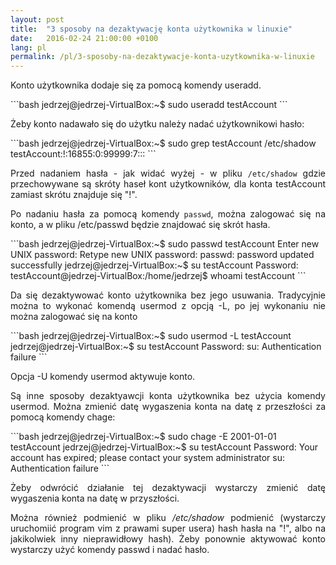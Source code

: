 ```yaml
---
layout: post
title:  "3 sposoby na dezaktywację konta użytkownika w linuxie"
date:   2016-02-24 21:00:00 +0100
lang: pl
permalink: /pl/3-sposoby-na-dezaktywacje-konta-uzytkownika-w-linuxie
---
```

<p align="justify">
Konto użytkownika dodaje się za pomocą komendy useradd.
</p>
```bash
jedrzej@jedrzej-VirtualBox:~$ sudo useradd testAccount
```
<p align="justify">Żeby konto nadawało się do użytku należy nadać użytkownikowi hasło:</p>
```bash
jedrzej@jedrzej-VirtualBox:~$ sudo grep testAccount /etc/shadow
testAccount:!:16855:0:99999:7:::
```
<p align="justify">
Przed nadaniem hasła - jak widać wyżej - w pliku <code>/etc/shadow</code> gdzie przechowywane są skróty haseł kont użytkowników, dla konta testAccount zamiast skrótu znajduje się "!".
</p>
<p align="justify">
Po nadaniu hasła za pomocą komendy <code>passwd</code>, można zalogować się na konto, a w pliku /etc/passwd będzie znajdować się skrót hasła.</p>
```bash
jedrzej@jedrzej-VirtualBox:~$ sudo passwd testAccount
Enter new UNIX password:
Retype new UNIX password:
passwd: password updated successfully
jedrzej@jedrzej-VirtualBox:~$ su testAccount
Password:
testAccount@jedrzej-VirtualBox:/home/jedrzej$ whoami
testAccount
```
<p align="justify">Da się dezaktywować konto użytkownika bez jego usuwania. Tradycyjnie można to wykonać komendą usermod z opcją -L, po jej wykonaniu nie można zalogować się na konto
</p>
```bash
jedrzej@jedrzej-VirtualBox:~$ sudo usermod -L testAccount
jedrzej@jedrzej-VirtualBox:~$ su testAccount
Password:
su: Authentication failure
```

<p align="justify">
Opcja -U komendy usermod aktywuje konto.
</p>
<p align="justify">
Są inne sposoby dezaktyawcji konta użytkownika bez użycia komendy usermod. Można zmienić datę wygaszenia konta na datę z przeszłości za pomocą komendy chage:
</p>
```bash
jedrzej@jedrzej-VirtualBox:~$ sudo chage -E 2001-01-01 testAccount
jedrzej@jedrzej-VirtualBox:~$ su testAccount
Password:
Your account has expired; please contact your system administrator
su: Authentication failure
```
<p align="justify">
Żeby odwrócić działanie tej dezaktywacji wystarczy zmienić datę wygaszenia konta na datę w przyszłości.
</p>
<p align="justify">
Można również podmienić w pliku <i>/etc/shadow</i> podmienić (wystarczy uruchomiić program vim z prawami super usera) hash hasła na "!", albo na jakikolwiek inny nieprawidłowy hash). Żeby ponownie aktywować konto wystarczy użyć komendy passwd i nadać hasło.
</p>